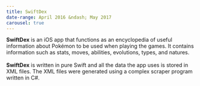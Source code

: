 ```yaml
---
title: SwiftDex
date-range: April 2016 &ndash; May 2017
carousel: true
---
```

**SwiftDex** is an iOS app that functions as an encyclopedia of useful information about Pokémon to be used when playing the games. It contains information such as stats, moves, abilities, evolutions, types, and natures.
<br> <br>
**SwiftDex** is written in pure Swift and all the data the app uses is stored in XML files. The XML files were generated using a complex scraper program written in C#.